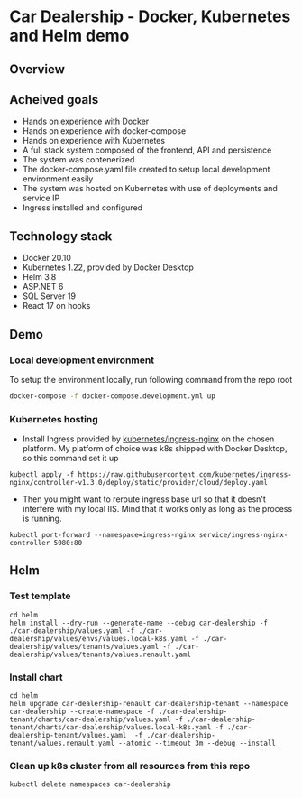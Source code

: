 ﻿# Car Dealership - Docker, Kubernetes and Helm demo

## Overview

## Acheived goals
- Hands on experience with Docker
- Hands on experience with docker-compose
- Hands on experience with Kubernetes
- A full stack system composed of the frontend, API and persistence
- The system was contenerized
- The docker-compose.yaml file created to setup local development environment easily
- The system was hosted on Kubernetes with use of deployments and service IP
- Ingress installed and configured

## Technology stack
- Docker 20.10
- Kubernetes 1.22, provided by Docker Desktop
- Helm 3.8
- ASP.NET 6
- SQL Server 19
- React 17 on hooks

## Demo

### Local development environment
To setup the environment locally, run following command from the repo root
```bash
docker-compose -f docker-compose.development.yml up
```

### Kubernetes hosting
- Install Ingress provided by [kubernetes/ingress-nginx](https://github.com/kubernetes/ingress-nginx/) on the chosen platform. My platform of choice was k8s shipped with Docker Desktop, so this command set it up
```
kubectl apply -f https://raw.githubusercontent.com/kubernetes/ingress-nginx/controller-v1.3.0/deploy/static/provider/cloud/deploy.yaml
```
- Then you might want to reroute ingress base url so that it doesn't interfere with my local IIS. Mind that it works only as long as the process is running.
```
kubectl port-forward --namespace=ingress-nginx service/ingress-nginx-controller 5080:80
```

## Helm

### Test template
```
cd helm
helm install --dry-run --generate-name --debug car-dealership -f ./car-dealership/values.yaml -f ./car-dealership/values/envs/values.local-k8s.yaml -f ./car-dealership/values/tenants/values.yaml -f ./car-dealership/values/tenants/values.renault.yaml
```

### Install chart
```
cd helm
helm upgrade car-dealership-renault car-dealership-tenant --namespace car-dealership --create-namespace -f ./car-dealership-tenant/charts/car-dealership/values.yaml -f ./car-dealership-tenant/charts/car-dealership/values.local-k8s.yaml -f ./car-dealership-tenant/values.yaml  -f ./car-dealership-tenant/values.renault.yaml --atomic --timeout 3m --debug --install 
```

### Clean up k8s cluster from all resources from this repo
```
kubectl delete namespaces car-dealership
```